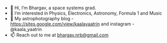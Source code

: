 - 👋 Hi, I’m Bhargav, a space systems grad.
- 👀 I’m interested in Physics, Electronics, Astronomy, Formula 1 and Music
- 🌱 My astrophotography blog - https://sites.google.com/view/kaalayaatrin and instagram - @kaala_yaatrin
- 📫 Reach out to me at bhargav.nrb@gmail.com
